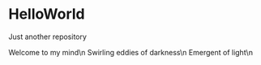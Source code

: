 # HelloWorld
Just another repository

Welcome to my mind\n
Swirling eddies of darkness\n
Emergent of light\n
